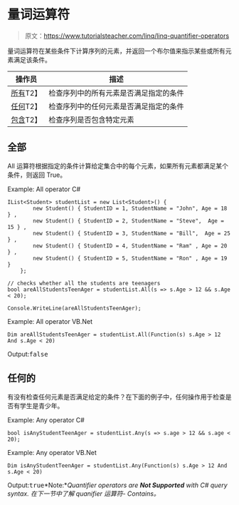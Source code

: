 # 量词运算符

> 原文：<https://www.tutorialsteacher.com/linq/linq-quantifier-operators>

量词运算符在某些条件下计算序列的元素，并返回一个布尔值来指示某些或所有元素满足该条件。

| 操作员 | 描述 |
| --- | --- |
| [所有](#all)T2】 | 检查序列中的所有元素是否满足指定的条件 |
| [任何](#any)T2】 | 检查序列中的任何元素是否满足指定的条件 |
| [包含](/linq/linq-quantifier-operator-contains)T2】 | 检查序列是否包含特定元素 |

## 全部

All 运算符根据指定的条件计算给定集合中的每个元素，如果所有元素都满足某个条件，则返回 True。

Example: All operator C#

```
IList<Student> studentList = new List<Student>() { 
        new Student() { StudentID = 1, StudentName = "John", Age = 18 } ,
        new Student() { StudentID = 2, StudentName = "Steve",  Age = 15 } ,
        new Student() { StudentID = 3, StudentName = "Bill",  Age = 25 } ,
        new Student() { StudentID = 4, StudentName = "Ram" , Age = 20 } ,
        new Student() { StudentID = 5, StudentName = "Ron" , Age = 19 } 
    };

// checks whether all the students are teenagers    
bool areAllStudentsTeenAger = studentList.All(s => s.Age > 12 && s.Age < 20);

Console.WriteLine(areAllStudentsTeenAger);
```

Example: All operator VB.Net

```
Dim areAllStudentsTeenAger = studentList.All(Function(s) s.Age > 12 And s.Age < 20)
```

Output:<samp>false</samp>

## 任何的

有没有检查任何元素是否满足给定的条件？在下面的例子中，任何操作用于检查是否有学生是青少年。

Example: Any operator C#

```
bool isAnyStudentTeenAger = studentList.Any(s => s.age > 12 && s.age < 20);
```

Example: Any operator VB.Net

```
Dim isAnyStudentTeenAger = studentList.Any(Function(s) s.Age > 12 And s.Age < 20)
```

Output:<samp>true</samp>*Note:**Quantifier operators are **Not Supported** with C# query syntax.* *在下一节中了解 quanifier 运算符- Contains。*